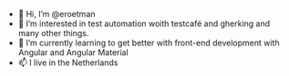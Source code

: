 - 👋 Hi, I’m @eroetman
- 👀 I’m interested in test automation woith testcafé and gherking and many other things.
- 🌱 I’m currently learning to get better with front-end development with Angular and Angular Material
- 📫 I live in the Netherlands

<!---
click the Preview link to take a look at your changes.
--->
